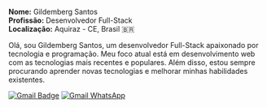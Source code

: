 <p>
  <strong>Nome:</strong> Gildemberg Santos </br>
  <strong>Profissão:</strong> Desenvolvedor Full-Stack </br>
  <strong>Localização:</strong> Aquiraz - CE, Brasil 🇧🇷
</p>

<p>
  Olá, sou Gildemberg Santos, um desenvolvedor Full-Stack apaixonado por tecnologia e programação. Meu foco atual está em desenvolvimento web com as tecnologias mais recentes e populares. Além disso, estou sempre procurando aprender novas tecnologias e melhorar minhas habilidades existentes.
</p>

[![Gmail Badge](https://img.shields.io/badge/-gildemberg.santos@gmail.com-000000?style=flat-square&logo=Gmail&logoColor=white&link=mailto:gildemberg.santos@gmail.com)](mailto:gildemberg.santos@gmail.com)
[![Gmail WhatsApp](https://img.shields.io/badge/-(85)%209%209136.5507-000000?style=flat-square&logo=WhatsApp&logoColor=white&link=https://wa.me/5585991365507)](https://wa.me/5585991365507)

